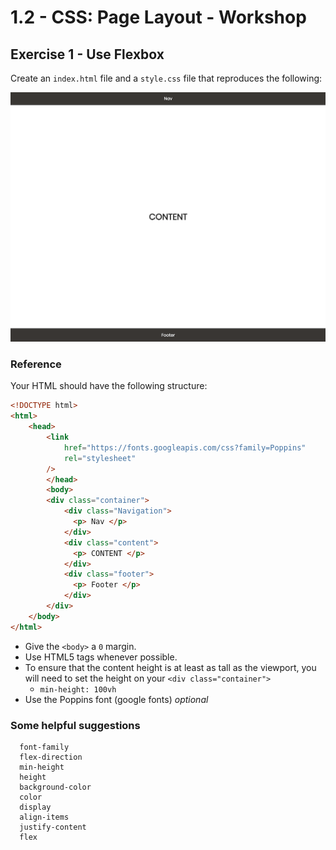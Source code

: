 # 1.2 - CSS: Page Layout - Workshop

## Exercise 1 - Use Flexbox

Create an `index.html` file and a `style.css` file that reproduces the following:

![exercise-1 goal](../../__1-lecture/assets/ex-1-goal.png)

### Reference

Your HTML should have the following structure:

```html
<!DOCTYPE html>
<html>
    <head>
        <link
            href="https://fonts.googleapis.com/css?family=Poppins"
            rel="stylesheet"
        />
        </head>
        <body>
        <div class="container">
            <div class="Navigation">
              <p> Nav </p>
            </div>
            <div class="content">
              <p> CONTENT </p>
            </div>
            <div class="footer">
              <p> Footer </p>
            </div>
        </div>
    </body>
</html>
```

- Give the `<body>` a `0` margin.
- Use HTML5 tags whenever possible.
- To ensure that the content height is at least as tall as the viewport, you will need to set the height on your `<div class="container">`
  - `min-height: 100vh`
- Use the Poppins font (google fonts) _optional_

### Some helpful suggestions

```
  font-family
  flex-direction
  min-height
  height
  background-color
  color
  display
  align-items
  justify-content
  flex
```
